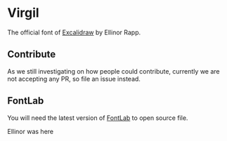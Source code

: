 # Virgil

The official font of [Excalidraw](https://excalidraw.com) by Ellinor Rapp.

## Contribute

As we still investigating on how people could contribute, currently we are not accepting any PR, so file an issue instead.

## FontLab

You will need the latest version of [FontLab](https://www.fontlab.com/) to open source file.


Ellinor was here
